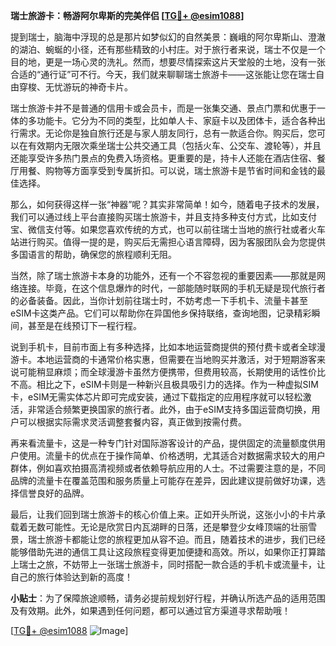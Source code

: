 **瑞士旅游卡：畅游阿尔卑斯的完美伴侣 [[TG💪+ @esim1088](https://t.me/s/esim1088)]**

提到瑞士，脑海中浮现的总是那片如梦似幻的自然美景：巍峨的阿尔卑斯山、澄澈的湖泊、蜿蜒的小径，还有那些精致的小村庄。对于旅行者来说，瑞士不仅是一个目的地，更是一场心灵的洗礼。然而，想要尽情探索这片天堂般的土地，没有一张合适的“通行证”可不行。今天，我们就来聊聊瑞士旅游卡——这张能让您在瑞士自由穿梭、无忧游玩的神奇卡片。

瑞士旅游卡并不是普通的信用卡或会员卡，而是一张集交通、景点门票和优惠于一体的多功能卡。它分为不同的类型，比如单人卡、家庭卡以及团体卡，适合各种出行需求。无论你是独自旅行还是与家人朋友同行，总有一款适合你。购买后，您可以在有效期内无限次乘坐瑞士公共交通工具（包括火车、公交车、渡轮等），并且还能享受许多热门景点的免费入场资格。更重要的是，持卡人还能在酒店住宿、餐厅用餐、购物等方面享受到专属折扣。可以说，瑞士旅游卡是节省时间和金钱的最佳选择。

那么，如何获得这样一张“神器”呢？其实非常简单！如今，随着电子技术的发展，我们可以通过线上平台直接购买瑞士旅游卡，并且支持多种支付方式，比如支付宝、微信支付等。如果您喜欢传统的方式，也可以前往瑞士当地的旅行社或者火车站进行购买。值得一提的是，购买后无需担心语言障碍，因为客服团队会为您提供多国语言的帮助，确保您的旅程顺利无阻。

当然，除了瑞士旅游卡本身的功能外，还有一个不容忽视的重要因素——那就是网络连接。毕竟，在这个信息爆炸的时代，一部能随时联网的手机无疑是现代旅行者的必备装备。因此，当你计划前往瑞士时，不妨考虑一下手机卡、流量卡甚至eSIM卡这类产品。它们可以帮助你在异国他乡保持联络，查询地图，记录精彩瞬间，甚至是在线预订下一程行程。

说到手机卡，目前市面上有多种选择，比如本地运营商提供的预付费卡或者全球漫游卡。本地运营商的卡通常价格实惠，但需要在当地购买并激活，对于短期游客来说可能稍显麻烦；而全球漫游卡虽然方便携带，但费用较高，长期使用的话性价比不高。相比之下，eSIM卡则是一种新兴且极具吸引力的选择。作为一种虚拟SIM卡，eSIM无需实体芯片即可完成安装，通过下载指定的应用程序就可以轻松激活，非常适合频繁更换国家的旅行者。此外，由于eSIM支持多国运营商切换，用户可以根据实际需求灵活调整套餐内容，真正做到按需付费。

再来看流量卡，这是一种专门针对国际游客设计的产品，提供固定的流量额度供用户使用。流量卡的优点在于操作简单、价格透明，尤其适合对数据需求较大的用户群体，例如喜欢拍摄高清视频或者依赖导航应用的人士。不过需要注意的是，不同品牌的流量卡在覆盖范围和服务质量上可能存在差异，因此建议提前做好功课，选择信誉良好的品牌。

最后，让我们回到瑞士旅游卡的核心价值上来。正如开头所说，这张小小的卡片承载着无数可能性。无论是欣赏日内瓦湖畔的日落，还是攀登少女峰顶端的壮丽雪景，瑞士旅游卡都能让您的旅程更加从容不迫。而且，随着技术的进步，我们已经能够借助先进的通信工具让这段旅程变得更加便捷和高效。所以，如果你正打算踏上瑞士之旅，不妨带上一张瑞士旅游卡，同时搭配一款合适的手机卡或流量卡，让自己的旅行体验达到新的高度！

**小贴士**：为了保障旅途顺畅，请务必提前规划好行程，并确认所选产品的适用范围及有效期。此外，如果遇到任何问题，都可以通过官方渠道寻求帮助哦！

[[TG💪+ @esim1088](https://t.me/s/esim1088) ![Image](https://i.postimg.cc/4NQfJmqS/Snipaste-2025-05-13-00-14-12.png)]